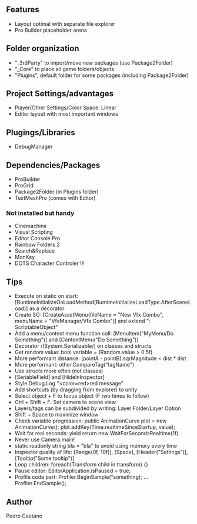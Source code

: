 ## Features

-   Layout optimal with separate file explorer
-   Pro Builder placeholder arena

## Folder organization

-   "\_3rdParty" to import/move new packages (use Package2Folder)
-   "\_Core" to place all game folders/objects
-   "Plugins", default folder for some packages (including Package2Folder)

## Project Settings/advantages

-   Player/Other Settings/Color Space: Linear
-   Editor layout with most important windows

## Plugings/Libraries

-   DebugManager

## Dependencies/Packages

-   ProBuilder
-   ProGrid
-   Package2Folder (in Plugins folder)
-   TextMeshPro (comes with Editor)

### Not installed but handy

-   Cinemachine
-   Visual Scripting
-   Editor Console Pro
-   Rainbow Folders 2
-   Search&Replace
-   MonKey
-   DOTS Character Controler !!!

## Tips

-   Execute on static on start: \[RuntimeInitializeOnLoadMethod(RuntimeInitializeLoadType.AfterSceneLoad)\] as a decorator
-   Create SO: \[CreateAssetMenu(fileName = "New Vfx Combo", menuName = "VfxManager/Vfx Combo")\] and extend ": ScriptableObject"
-   Add a menu/context menu function call: \[MenuItem("MyMenu/Do Something")\] and \[ContextMenu("Do Something")\]
-   Decorator /[System.Serializable/] on classes and structs
-   Get random value: bool variable = (Random.value > 0.5f)
-   More performant distance: (pointA - pointB).sqrMagnitude < dist \* dist
-   More performant: other.CompareTag("tagName")
-   Use structs more often (not classes)
-   \[SeriableField\] and \[HideInInspector\]
-   Style Debug.Log "<color=red>red message</color>"
-   Add shortcuts (by dragging from explorer) to unity
-   Select object + F to focus object (F two times to follow)
-   Ctrl + Shift + F: Set camera to scene view
-   Layers/tags can be subdivided by writing: Layer Folder/Layer Option
-   Shift + Space to maximize window
-   Check variable progression: public AnimationCurve plot = new AnimationCurve(); plot.addKey(Time.realtimeSinceStartup, value);
-   Wait for real seconds: yield return new WaitForSecondsRealtime(1f)
-   Never use Camera.main!
-   static readonly string bla = "bla" to avoid using memory every time
-   Inspector quality of life: \[Range(0f, 10f)\], \[Space\], \[Header("Settings")\], \[Tooltip("Some tooltip")\]
-   Loop children: foreach(Transform child in transform) {}
-   Pause editor: EditorApplication.isPaused = true;
-   Profile code part: Profiler.BeginSample("something); ... Profiler.EndSample();

## Author

Pedro Caetano
